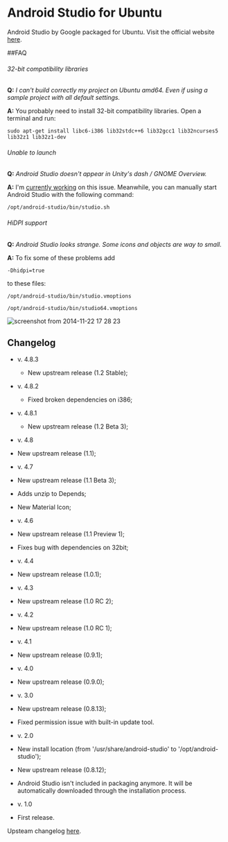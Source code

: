 Android Studio for Ubuntu
=====================

Android Studio by Google packaged for Ubuntu.
Visit the official website [here](http://paolorotolo.github.io/android-studio/).

##FAQ
###### 32-bit compatibility libraries
**Q:** *I can't build correctly my project on Ubuntu amd64. Even if using a sample project with all default settings.*

**A:** You probably need to install 32-bit compatibility libraries. Open a terminal and run:

``` sudo apt-get install libc6-i386 lib32stdc++6 lib32gcc1 lib32ncurses5 lib32z1 lib32z1-dev ```

###### Unable to launch
**Q:** *Android Studio doesn't appear in Unity's dash / GNOME Overview.*

**A:** I'm [currently working](https://github.com/PaoloRotolo/android-studio/issues/7) on this issue. Meanwhile, you can manually start Android Studio with the following command:

``` /opt/android-studio/bin/studio.sh ```

###### HiDPI support
**Q:** *Android Studio looks strange. Some icons and objects are way to small.*

**A:** To fix some of these problems add

`-Dhidpi=true`

to these files:

`/opt/android-studio/bin/studio.vmoptions`

`/opt/android-studio/bin/studio64.vmoptions`

![screenshot from 2014-11-22 17 28 23](https://cloud.githubusercontent.com/assets/5623301/5154769/fbb162a8-726c-11e4-81ce-503a2622bfba.png)

## Changelog
* v. 4.8.3
  *  New upstream release (1.2 Stable);

* v. 4.8.2
  *  Fixed broken dependencies on i386;

* v. 4.8.1
  *  New upstream release (1.2 Beta 3);

*  v. 4.8
  *  New upstream release (1.1);

*  v. 4.7
  *  New upstream release (1.1 Beta 3);
  *  Adds unzip to Depends;
  *  New Material Icon;

*  v. 4.6
  *  New upstream release (1.1 Preview 1);
  *  Fixes bug with dependencies on 32bit;

*  v. 4.4
  *  New upstream release (1.0.1);

*  v. 4.3
  *  New upstream release (1.0 RC 2);

*  v. 4.2
  *  New upstream release (1.0 RC 1);

*  v. 4.1
  *  New upstream release (0.9.1);

*  v. 4.0
  *  New upstream release (0.9.0);

*  v. 3.0
  *  New upstream release (0.8.13);
  *  Fixed permission issue with built-in update tool.

*  v. 2.0
  *  New install location (from '/usr/share/android-studio' to '/opt/android-studio');
  *  New upstream release (0.8.12);
  *  Android Studio isn't included in packaging anymore. It will be automatically downloaded through the installation process.

*  v. 1.0
  *  First release.

Upsteam changelog [here](http://tools.android.com/recent).
